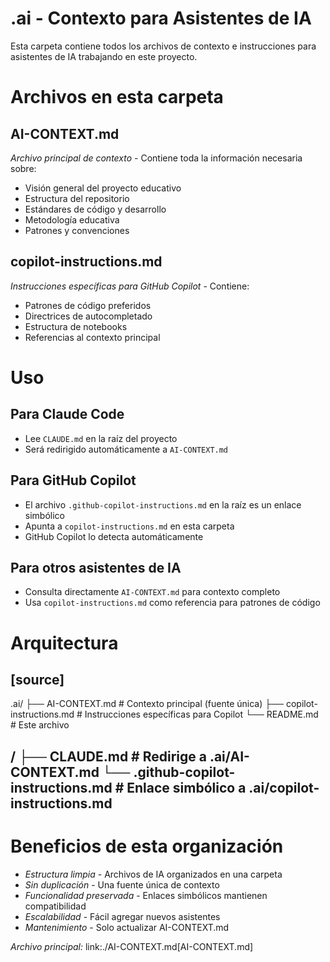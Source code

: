 .ai - Contexto para Asistentes de IA
====================================

Esta carpeta contiene todos los archivos de contexto e instrucciones para asistentes de IA trabajando en este proyecto.

Archivos en esta carpeta
=========================

AI-CONTEXT.md
-------------

*Archivo principal de contexto* - Contiene toda la información necesaria sobre:

* Visión general del proyecto educativo
* Estructura del repositorio
* Estándares de código y desarrollo
* Metodología educativa
* Patrones y convenciones

copilot-instructions.md
-----------------------

*Instrucciones específicas para GitHub Copilot* - Contiene:

* Patrones de código preferidos
* Directrices de autocompletado
* Estructura de notebooks
* Referencias al contexto principal

Uso
===

Para Claude Code
----------------

* Lee `CLAUDE.md` en la raíz del proyecto
* Será redirigido automáticamente a `AI-CONTEXT.md`

Para GitHub Copilot
--------------------

* El archivo `.github-copilot-instructions.md` en la raíz es un enlace simbólico
* Apunta a `copilot-instructions.md` en esta carpeta
* GitHub Copilot lo detecta automáticamente

Para otros asistentes de IA
----------------------------

* Consulta directamente `AI-CONTEXT.md` para contexto completo
* Usa `copilot-instructions.md` como referencia para patrones de código

Arquitectura
============

[source]
----

.ai/
├── AI-CONTEXT.md           # Contexto principal (fuente única)
├── copilot-instructions.md # Instrucciones específicas para Copilot
└── README.md              # Este archivo

/
├── CLAUDE.md              # Redirige a .ai/AI-CONTEXT.md
└── .github-copilot-instructions.md # Enlace simbólico a .ai/copilot-instructions.md
----

Beneficios de esta organización
================================

* *Estructura limpia* - Archivos de IA organizados en una carpeta
* *Sin duplicación* - Una fuente única de contexto
* *Funcionalidad preservada* - Enlaces simbólicos mantienen compatibilidad
* *Escalabilidad* - Fácil agregar nuevos asistentes
* *Mantenimiento* - Solo actualizar AI-CONTEXT.md

*Archivo principal:* link:./AI-CONTEXT.md[AI-CONTEXT.md]
